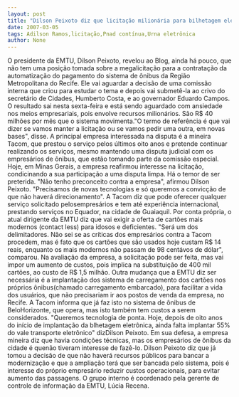```yaml
---
layout: post
title: "Dilson Peixoto diz que licitação milionária para bilhetagem eletrônica continua indefinida"
date: 2007-03-05
tags: Adilson Ramos,licitação,Pnad contínua,Urna eletrônica
author: None
---
```

O presidente da EMTU, Dilson Peixoto, revelou ao Blog, ainda há pouco, que não tem uma posição tomada sobre a megalicitação para a contratação da automatização do pagamento do sistema de ônibus da Região Metropolitana do Recife.
Ele vai aguardar a decisão de uma comissão interna que criou para estudar o tema e depois vai submetê-la ao crivo do secretário de Cidades, Humberto Costa, e ao governador Eduardo Campos. 
O resultado sai nesta sexta-feira e está sendo aguardado com ansiedade nos meios empresariais, pois envolve recursos milionários. São R$ 40 milhões por mês que o sistema movimenta.\"O termo de referência é que vai dizer se vamos manter a licitação ou se vamos pedir uma outra, em novas bases\", disse.
A principal empresa interessada na disputa é a mineira Tacom, que prestou o serviço pelos últimos oito anos e pretende continuar realizando os serviços, mesmo mantendo uma disputa judicial com os empresários de ônibus, que estão tomando parte da comissão especial.
Hoje, em Minas Gerais, a empresa reafirmou interesse na licitação, condicinando a sua participação a uma disputa limpa. Há o temor de ser preterida. \"Não tenho preconceito contra a empresa\", afirmou Dilson Peixoto. \"Precisamos de novas tecnologias e só queremos a convicção de que não haverá direcionamento\".
A Tacom diz que pode oferecer qualquer serviço solicitado pelosempresários e tem até experiência internacional, prestando serviços no Equador, na cidade de Guaiaquil.
Por conta própria, o atual dirigente da EMTU diz que vai exigir a oferta de cartões mais modernos (contact less) para idosos e deficientes. \"Será um dos delimitadores. Não sei se as críticas dos empresários contra a Tacom procedem, mas é fato que os cartões que são usados hoje custam R$ 14 reais, enquanto os mais modernos&nbsp;não passam de 98 centávos de dólar\", comparou.
Na avaliação da empresa, a solicitação pode ser feita, mas vai impor um aumento de custos, pois implica na substituição de 400 mil cartões, ao custo de R$ 1,5 milhão.
Outra mudança que a EMTU diz ser necessária é a implantação dos sistema de carregamento dos cartões nos próprios ônibus(chamado carregamento embarcado), para facilitar a vida dos usuários, que não precisariam ir aos postos de venda da empresa, no Recife.
A Tacom informa que já faz isto no sistema de ônibus de BeloHorizonte, que opera, mas isto também tem custos a serem considerados. \"Queremos tecnologia de ponta. Hoje, depois de oito anos do início de implantação da blhetagem eletrônica, ainda falta implantar 55% do vale transporte eletrônico\" dizDilson Peixoto.
Em sua defesa, a empresa mineira diz que havia condições técnicas, mas os empresários de ônibus da cidade é quenão tiveram interesse de fazê-lo.
Dilson Peixoto diz que já tomou a decisão de que não haverá recursos públicos para bancar a modernização e que a ampliação terá que ser bancada pelo sistema, pois é interesse do próprio empresário reduzir custos operacionais, para evitar aumento das passagens. O grupo interno é coordenado pela gerente de controle de informação da EMTU, Lúcia Recena. 